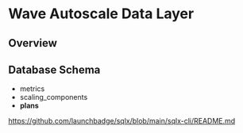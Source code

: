 # Wave Autoscale Data Layer

## Overview

## Database Schema
* metrics
* scaling_components
* **plans**

https://github.com/launchbadge/sqlx/blob/main/sqlx-cli/README.md